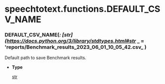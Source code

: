 # speechtotext.functions.DEFAULT_CSV_NAME


### DEFAULT_CSV_NAME(_: [str](https://docs.python.org/3/library/stdtypes.html#str_ _ = 'reports/Benchmark_results_2023_06_01_10_05_42.csv_ )
Default path to save Benchmark results.


* **Type**

    [str](https://docs.python.org/3/library/stdtypes.html#str)
